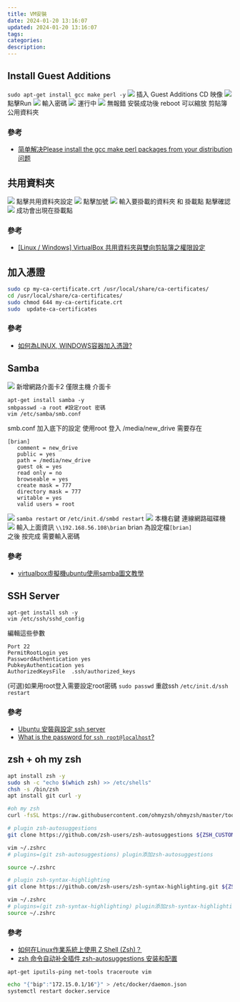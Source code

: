 ```yaml
---
title: VM安裝
date: 2024-01-20 13:16:07
updated: 2024-01-20 13:16:07
tags:
categories:
description:
---
```

## Install Guest Additions 
`sudo apt-get install gcc make perl -y`
![](/images/20231129152725.png)
插入 Guest Additions CD 映像
![](/images/20231129152840.png)
點擊Run
![](/images/20231129152907.png)
輸入密碼
![](/images/20231129152934.png)
運行中
![](/images/20231129153043.png)
無報錯 安裝成功後 reboot 可以縮放 剪貼簿 公用資料夾
### 參考
- [简单解决Please install the gcc make perl packages from your distribution问题](https://blog.csdn.net/bell_love/article/details/105401852)

## 共用資料夾
![](/images/20231129154247.png)
點擊共用資料夾設定
![](/images/20231129154432.png)
點擊加號
![](/images/20231129154530.png)
輸入要掛載的資料夾 和 掛載點 點擊確認
![](/images/20231129154609.png)
成功會出現在掛載點
### 參考
- [[Linux / Windows] VirtualBox 共用資料夾與雙向剪貼簿之權限設定](https://www.jinnsblog.com/2021/05/virtualbox-shared-folder-permission-setting.html)

## 加入憑證

```bash
sudo cp my-ca-certificate.crt /usr/local/share/ca-certificates/
cd /usr/local/share/ca-certificates/
sudo chmod 644 my-ca-certificate.crt
sudo  update-ca-certificates
```
### 參考
- [如何為LINUX, WINDOWS容器加入憑證?](https://blog.kkbruce.net/2020/01/linux-windows-container-add-cert.html)

## Samba 
![](/images/20231129163310.png)
新增網路介面卡2 僅限主機 介面卡
```
apt-get install samba -y
smbpasswd -a root #設定root 密碼
vim /etc/samba/smb.conf 
```
smb.conf 加入底下的設定 使用root 登入 /media/new_drive 需要存在
```
[brian]
   comment = new_drive
   public = yes
   path = /media/new_drive
   guest ok = yes
   read only = no
   browseable = yes
   create mask = 777
   directory mask = 777
   writable = yes
   valid users = root
```
![](/images/20231129160349.png)
`samba restart` or `/etc/init.d/smbd restart`
![](/images/20231129160659.png)
本機右鍵 連線網路磁碟機
![](/images/20231129160740.png)
輸入上面資訊 `\\192.168.56.108\brian` brian 為設定檔`[brian]`  
之後 按完成 需要輸入密碼 

 ### 參考
- [virtualbox虛擬機ubuntu使用samba圖文教學](https://hollyqood.wordpress.com/2016/12/08/virtualbox%e8%99%9b%e6%93%ac%e6%a9%9fubuntu%e4%bd%bf%e7%94%a8samba%e5%9c%96%e6%96%87%e6%95%99%e5%ad%b8/)

## SSH Server
```
apt-get install ssh -y
vim /etc/ssh/sshd_config
```
編輯這些參數
```
Port 22
PermitRootLogin yes
PasswordAuthentication yes
PubkeyAuthentication yes
AuthorizedKeysFile	.ssh/authorized_keys
```
(可選)如果用root登入需要設定root密碼
`sudo passwd`
重啟ssh
`/etc/init.d/ssh restart`
### 參考
- [Ubuntu 安裝與設定 ssh server](https://www.ewdna.com/2012/06/ubuntu-ssh-server.html)
- [What is the password for ``ssh root@localhost``?](https://askubuntu.com/questions/171521/what-is-the-password-for-ssh-rootlocalhost)

## zsh + oh my zsh
``` bash
apt install zsh -y
sudo sh -c "echo $(which zsh) >> /etc/shells"
chsh -s /bin/zsh
apt install git curl -y

#oh my zsh
curl -fsSL https://raw.githubusercontent.com/ohmyzsh/ohmyzsh/master/tools/install.sh | sh -s

# plugin zsh-autosuggestions
git clone https://github.com/zsh-users/zsh-autosuggestions ${ZSH_CUSTOM:-~/.oh-my-zsh/custom}/plugins/zsh-autosuggestions

vim ~/.zshrc
# plugins=(git zsh-autosuggestions) plugin添加zsh-autosuggestions

source ~/.zshrc

# plugin zsh-syntax-highlighting
git clone https://github.com/zsh-users/zsh-syntax-highlighting.git ${ZSH_CUSTOM:-~/.oh-my-zsh/custom}/plugins/zsh-syntax-highlighting

vim ~/.zshrc
# plugins=(git zsh-syntax-highlighting) plugin添加zsh-syntax-highlighting
source ~/.zshrc
```
### 參考
- [如何在Linux作業系統上使用 Z Shell (Zsh)？](https://magiclen.org/zsh/)
- [zsh 命令自动补全插件 zsh-autosuggestions 安装和配置](https://www.jianshu.com/p/43c1b6e40c69)


`apt-get iputils-ping net-tools traceroute vim` 

``` bash
echo "{"bip":"172.15.0.1/16"}" > /etc/docker/daemon.json
systemctl restart docker.service
```
